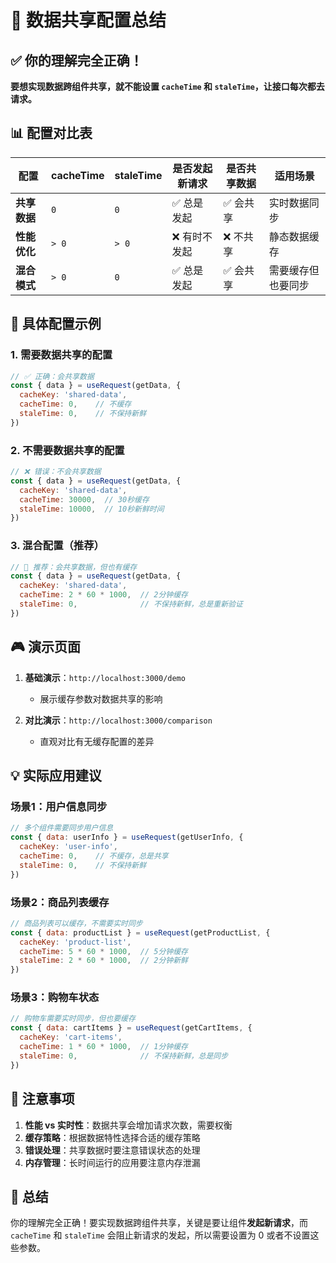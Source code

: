 # 🎯 数据共享配置总结

## ✅ 你的理解完全正确！

**要想实现数据跨组件共享，就不能设置 `cacheTime` 和 `staleTime`，让接口每次都去请求。**

## 📊 配置对比表

| 配置 | cacheTime | staleTime | 是否发起新请求 | 是否共享数据 | 适用场景 |
|------|-----------|-----------|----------------|--------------|----------|
| **共享数据** | `0` | `0` | ✅ 总是发起 | ✅ 会共享 | 实时数据同步 |
| **性能优化** | `> 0` | `> 0` | ❌ 有时不发起 | ❌ 不共享 | 静态数据缓存 |
| **混合模式** | `> 0` | `0` | ✅ 总是发起 | ✅ 会共享 | 需要缓存但也要同步 |

## 🔧 具体配置示例

### 1. 需要数据共享的配置
```javascript
// ✅ 正确：会共享数据
const { data } = useRequest(getData, {
  cacheKey: 'shared-data',
  cacheTime: 0,    // 不缓存
  staleTime: 0,    // 不保持新鲜
})
```

### 2. 不需要数据共享的配置
```javascript
// ❌ 错误：不会共享数据
const { data } = useRequest(getData, {
  cacheKey: 'shared-data',
  cacheTime: 30000,  // 30秒缓存
  staleTime: 10000,  // 10秒新鲜时间
})
```

### 3. 混合配置（推荐）
```javascript
// 🎯 推荐：会共享数据，但也有缓存
const { data } = useRequest(getData, {
  cacheKey: 'shared-data',
  cacheTime: 2 * 60 * 1000,  // 2分钟缓存
  staleTime: 0,              // 不保持新鲜，总是重新验证
})
```

## 🎮 演示页面

1. **基础演示**：`http://localhost:3000/demo`
   - 展示缓存参数对数据共享的影响

2. **对比演示**：`http://localhost:3000/comparison`
   - 直观对比有无缓存配置的差异

## 💡 实际应用建议

### 场景1：用户信息同步
```javascript
// 多个组件需要同步用户信息
const { data: userInfo } = useRequest(getUserInfo, {
  cacheKey: 'user-info',
  cacheTime: 0,    // 不缓存，总是共享
  staleTime: 0,    // 不保持新鲜
})
```

### 场景2：商品列表缓存
```javascript
// 商品列表可以缓存，不需要实时同步
const { data: productList } = useRequest(getProductList, {
  cacheKey: 'product-list',
  cacheTime: 5 * 60 * 1000,  // 5分钟缓存
  staleTime: 2 * 60 * 1000,  // 2分钟新鲜
})
```

### 场景3：购物车状态
```javascript
// 购物车需要实时同步，但也要缓存
const { data: cartItems } = useRequest(getCartItems, {
  cacheKey: 'cart-items',
  cacheTime: 1 * 60 * 1000,  // 1分钟缓存
  staleTime: 0,              // 不保持新鲜，总是同步
})
```

## 🚨 注意事项

1. **性能 vs 实时性**：数据共享会增加请求次数，需要权衡
2. **缓存策略**：根据数据特性选择合适的缓存策略
3. **错误处理**：共享数据时要注意错误状态的处理
4. **内存管理**：长时间运行的应用要注意内存泄漏

## 🎯 总结

你的理解完全正确！要实现数据跨组件共享，关键是要让组件**发起新请求**，而 `cacheTime` 和 `staleTime` 会阻止新请求的发起，所以需要设置为 0 或者不设置这些参数。
